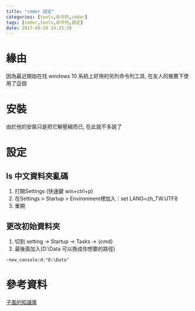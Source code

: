 ```yaml
---
title: "cmder 設定"
categories: [tools,命令列,cmder]
tags: [cmder,tools,命令列,設定]
date: 2017-08-20 14:33:20
---
```


# 緣由
因為最近開始在找 windows 10 系統上好用的另列命令列工具, 在友人的推薦下使用了這個

# 安裝
由於他的安裝只是把它解壓縮而已, 在此就不多說了

# 設定
## ls 中文資料夾亂碼
1. 打開Settings (快速鍵 win+ctrl+p)
2. 在Settings > Startup > Environment裡加入：set LANG=zh_TW.UTF8
3. 重開

## 更改初始資料夾
1. 切到 setting -> Startup -> Tasks -> {cmd}
2. 最後面加入(D:\Data 可以換成你想要的路徑)
```
-new_console:d:"D:\Data"
```
# 參考資料
[子風的知識庫](http://zwindr.blogspot.tw/2016/01/cmder-setting-1.html)

